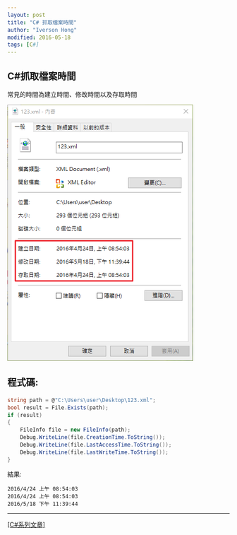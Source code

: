 ```yaml
---
layout: post
title: "C# 抓取檔案時間"
author: "Iverson Hong"
modified: 2016-05-18
tags: [C#]
---
```


## C#抓取檔案時間 ##

常見的時間為建立時間、修改時間以及存取時間

![](..\images\postImage\CSharp_File_Get_Time\001.png)

## 程式碼: ##

~~~csharp
string path = @"C:\Users\user\Desktop\123.xml";
bool result = File.Exists(path);
if (result)
{
    FileInfo file = new FileInfo(path);
    Debug.WriteLine(file.CreationTime.ToString());
    Debug.WriteLine(file.LastAccessTime.ToString());
    Debug.WriteLine(file.LastWriteTime.ToString());
}
~~~

結果:

    2016/4/24 上午 08:54:03
    2016/4/24 上午 08:54:03
    2016/5/18 下午 11:39:44
    
----------

[[C#系列文章]](http://iverson127.github.io/tags/#C#)
